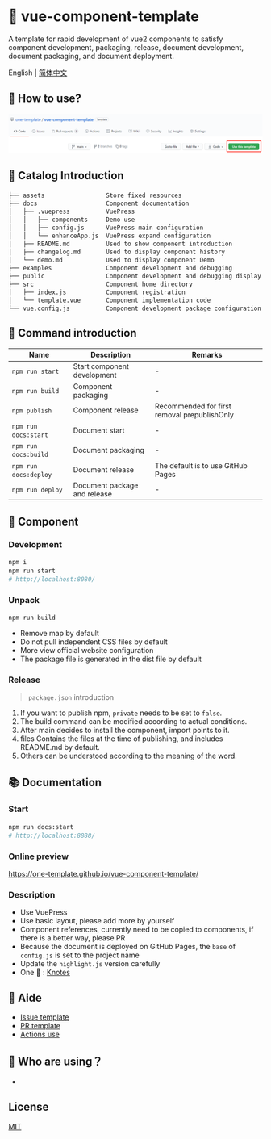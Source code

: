 # 🌈 vue-component-template

A template for rapid development of vue2 components to satisfy component development, packaging, release, document development, document packaging, and document deployment.

English | [简体中文](./README.zh-CN.md)

## 💖 How to use?

![](./assets/1.png)

## 💎 Catalog Introduction

```
├── assets                 Store fixed resources
├── docs                   Component documentation
│   ├── .vuepress          VuePress
│   │   ├── components     Demo use
│   │   ├── config.js      VuePress main configuration
│   │   └── enhanceApp.js  VuePress expand configuration
│   ├── README.md          Used to show component introduction
│   ├── changelog.md       Used to display component history
│   └── demo.md            Used to display component Demo
├── examples               Component development and debugging
├── public                 Component development and debugging display
├── src                    Component home directory
│   ├── index.js           Component registration
│   └── template.vue       Component implementation code
└── vue.config.js          Component development package configuration
```

## 🤖 Command introduction

| Name | Description | Remarks |
| -- | -- | -- |
| `npm run start` | Start component development | - |
| `npm run build` | Component packaging | - |
| `npm publish` | Component release | Recommended for first removal prepublishOnly |
| `npm run docs:start` | Document start | - |
| `npm run docs:build` | Document packaging | - |
| `npm run docs:deploy` | Document release | The default is to use GitHub Pages |
| `npm run deploy` | Document package and release | - |

## 🍭 Component

### Development

```bash
npm i
npm run start
# http://localhost:8080/
```

### Unpack

```bash
npm run build
```

- Remove map by default
- Do not pull independent CSS files by default
- More view official website configuration
- The package file is generated in the dist file by default

### Release

> `package.json` introduction

1. If you want to publish npm, `private` needs to be set to `false`.
2. The build command can be modified according to actual conditions.
3. After main decides to install the component, import points to it.
4. files Contains the files at the time of publishing, and includes README.md by default.
5. Others can be understood according to the meaning of the word.

## 📚 Documentation

### Start

```bash
npm run docs:start
# http://localhost:8888/
```

### Online preview

https://one-template.github.io/vue-component-template/

### Description

- Use VuePress
- Use basic layout, please add more by yourself
- Component references, currently need to be copied to components, if there is a better way, please PR
- Because the document is deployed on GitHub Pages, the `base` of `config.js` is set to the project name
- Update the `highlight.js` version carefully
- One 🌰 : [Knotes](https://github.com/xrkffgg/Knotes)

## 🎈 Aide

- [Issue template](https://github.com/one-template/issue-template)
- [PR template](https://github.com/one-template/pr-template)
- [Actions use](https://github.com/github-actions-workflows/.github)

## 🎉 Who are using？

- 

## License

[MIT](https://github.com/one-template/vue-component-template/blob/main/LICENSE)
